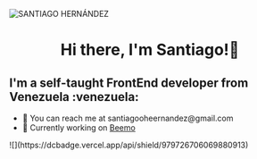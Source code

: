 ![SANTIAGO HERNÁNDEZ](https://user-images.githubusercontent.com/68081080/193484774-4550b2fc-2bea-47da-a51b-ab7e02c0fda0.gif)
<h1 align="center"> Hi there, I'm Santiago!👋</h1>
<h2>I'm a self-taught FrontEnd developer from Venezuela :venezuela:</h2>
<ul>
  <li>📧 You can reach me at santiagooheernandez@gmail.com</li>
  <li>💼 Currently working on <a href="https://beemo.live/">Beemo</a></li>
</ul>
![](https://dcbadge.vercel.app/api/shield/979726706069880913)
